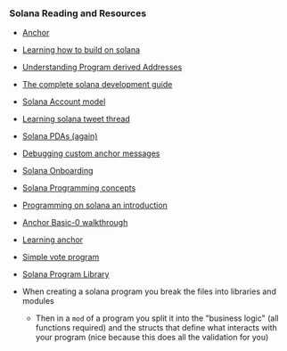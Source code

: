 ### Solana Reading and Resources 
- [Anchor](https://project-serum.github.io/anchor/getting-started/installation.html#install-rust)
- [Learning how to build on solana](https://www.brianfriel.xyz/learning-how-to-build-on-solana/)
- [Understanding Program derived Addresses](https://www.brianfriel.xyz/understanding-program-derived-addresses/)
- [The complete solana development guide](https://dev.to/dabit3/the-complete-guide-to-full-stack-solana-development-with-react-anchor-rust-and-phantom-3291)
- [Solana Account model](https://solana.wiki/zh-cn/docs/account-model/)
- [Learning solana tweet thread](https://mobile.twitter.com/pencilflip/status/1451949960065335302)
- [Solana PDAs (again)](https://twitter.com/pencilflip/status/1455948263853600768?s=12&utm_source=pocket_mylist)
- [Debugging custom anchor messages](https://www.notion.so/Debugging-Custom-Anchor-Errors-b8540dd418c44a4e939ab17c56a3fd3b)
- [Solana Onboarding](https://github.com/ilmoi/solana-onboarding)
- [Solana Programming concepts](https://hackmd.io/@adamisrusty/HkVyZHBoO)
- [Programming on solana an introduction](https://paulx.dev/blog/2021/01/14/programming-on-solana-an-introduction/)
- [Anchor Basic-0 walkthrough](https://mirror.xyz/0x840B1dC2abb99f1F86D549303719610F346B2aaF/w3-WcRd8aablvFf8Er5qH4H4b-x-8UVfhElMv6Uwick)
- [Learning anchor](https://www.stasha.dev/girri/learning-anchor)
- [Simple vote program](https://github.com/bfriel/crunchy-vs-smooth-v2)
- [Solana Program Library](https://github.com/solana-labs/solana-program-library/)

- When creating a solana program you break the files into libraries and modules
  - Then in a `mod` of a program you split it into the "business logic" (all functions required) and the structs that define what interacts with your program (nice because this does all the validation for you)